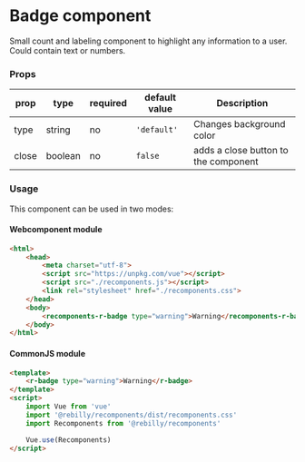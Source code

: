 # Badge component

Small count and labeling component to highlight any information to a user. Could contain text or numbers.

### Props

| prop     | type    | required | default value | Description                          |
|--        | --      | --       | --            |                                    --|
| type     | string  | no       | `'default'`   | Changes background color            |
| close    | boolean | no       | `false`       | adds a close button to the component |

### Usage

This component can be used in two modes:

#### Webcomponent module

```html
<html>
    <head>
        <meta charset="utf-8">
        <script src="https://unpkg.com/vue"></script>
        <script src="./recomponents.js"></script>
        <link rel="stylesheet" href="./recomponents.css">
    </head>
    <body>
        <recomponents-r-badge type="warning">Warning</recomponents-r-badge>
    </body>
</html>
```

#### CommonJS module

```html
<template>
    <r-badge type="warning">Warning</r-badge>  
</template>
<script>
    import Vue from 'vue'
    import '@rebilly/recomponents/dist/recomponents.css'
    import Recomponents from '@rebilly/recomponents'

    Vue.use(Recomponents)
</script>
```
